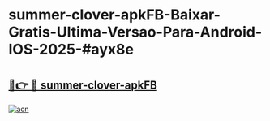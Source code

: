 # summer-clover-apkFB-Baixar-Gratis-Ultima-Versao-Para-Android-IOS-2025-#ayx8e

# <h2><a href="https://ainizakaria.my?title=summer-clover-apkFB&ref=25M">🔗👉 🔴 summer-clover-apkFB</a></h2>

[![acn](https://github.com/user-attachments/assets/0f9c940e-d8b0-45ae-aac7-cd30a18b3e1c)](https://ainizakaria.my?title=summer-clover-apkFB&ref=25M)


